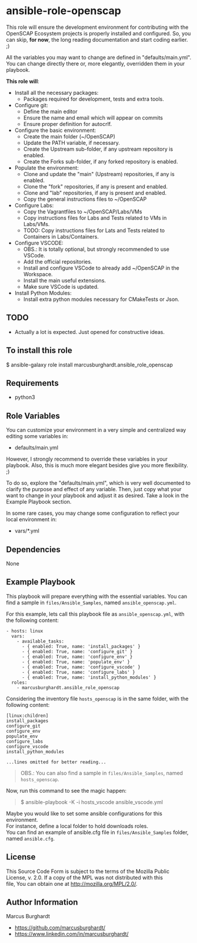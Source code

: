 ansible-role-openscap
=========

This role will ensure the development environment for contributing with the OpenSCAP Ecosystem projects is properly installed and configured. So, you can skip, **for now**, the long reading documentation and start coding earlier. ;)
  
All the variables you may want to change are defined in "defaults/main.yml".
You can change directly there or, more elegantly, overridden them in your playbook.  

**This role will**:
- Install all the necessary packages:
    - Packages required for development, tests and extra tools.
- Configure git:
    - Define the main editor
    - Ensure the name and email which will appear on commits
    - Ensure proper definition for autocrlf. 
- Configure the basic environment:
    - Create the main folder (~/OpenSCAP)
    - Update the PATH variable, if necessary.
    - Create the Upstream sub-folder, if any upstream repository is enabled.
    - Create the Forks sub-folder, if any forked repository is enabled.
- Populate the environment:
    - Clone and update the "main" (Upstream) repositories, if any is enabled.
    - Clone the "fork" repositories, if any is present and enabled.
    - Clone and "lab" repositories, if any is present and enabled.
    - Copy the general instructions files to ~/OpenSCAP
- Configure Labs:
    - Copy the Vagrantfiles to ~/OpenSCAP/Labs/VMs
    - Copy instructions files for Labs and Tests related to VMs in Labs/VMs.
    - TODO: Copy instructions files for Lats and Tests related to Containers in Labs/Containers.
- Configure VSCODE:
    - OBS.: It is totally optional, but strongly recommended to use VSCode.
    - Add the official repositories.
    - Install and configure VSCode to already add ~/OpenSCAP in the Workspace.
    - Install the main useful extensions.
    - Make sure VSCode is updated.
- Install Python Modules:
    - Install extra python modules necessary for CMakeTests or Json.

TODO
----
- Actually a lot is expected. Just opened for constructive ideas.

To install this role
---------------------
$ ansible-galaxy role install marcusburghardt.ansible_role_openscap


Requirements
------------

- python3

Role Variables
--------------

You can customize your environment in a very simple and centralized way editing some variables in:
- defaults/main.yml

However, I strongly recommend to override these variables in your playbook. 
Also, this is much more elegant besides give you more flexibility. ;)

To do so, explore the "defaults/main.yml", which is very well documented to clarify the
purpose and effect of any variable. Then, just copy what your want to change in your playbook
and adjust it as desired. Take a look in the Example Playbook section.

In some rare cases, you may change some configuration to reflect your local environment in:
- vars/*.yml


Dependencies
------------

None

Example Playbook
----------------

This playbook will prepare everything with the essential variables.
You can find a sample in `files/Ansible_Samples`, named `ansible_openscap.yml`.

For this example, lets call this playbook file as `ansible_openscap.yml`, with the following content:

```
- hosts: linux
  vars:
    - available_tasks:
      - { enabled: True, name: 'install_packages' }
      - { enabled: True, name: 'configure_git' }
      - { enabled: True, name: 'configure_env' }
      - { enabled: True, name: 'populate_env' }
      - { enabled: True, name: 'configure_vscode' }
      - { enabled: True, name: 'configure_labs' }
      - { enabled: True, name: 'install_python_modules' }
  roles:
    - marcusburghardt.ansible_role_openscap
```

Considering the inventory file `hosts_openscap` is in the same folder, with the following content:
```
[linux:children]
install_packages
configure_git
configure_env
populate_env
configure_labs
configure_vscode
install_python_modules

...lines omitted for better reading...
``` 
> OBS.: You can also find a sample in `files/Ansible_Samples`, named `hosts_openscap`.

Now, run this command to see the magic happen:
> $ ansible-playbook -K -i hosts_vscode ansible_vscode.yml  

Maybe you would like to set some ansible configurations for this environment.  
For instance, define a local folder to hold downloads roles.  
You can find an example of ansible.cfg file in `files/Ansible_Samples` folder, named `ansible.cfg`.

License
-------

This Source Code Form is subject to the terms of the Mozilla Public  
License, v. 2.0. If a copy of the MPL was not distributed with this  
file, You can obtain one at http://mozilla.org/MPL/2.0/.

Author Information
------------------

Marcus Burghardt
- https://github.com/marcusburghardt/
- https://www.linkedin.com/in/marcusburghardt/
